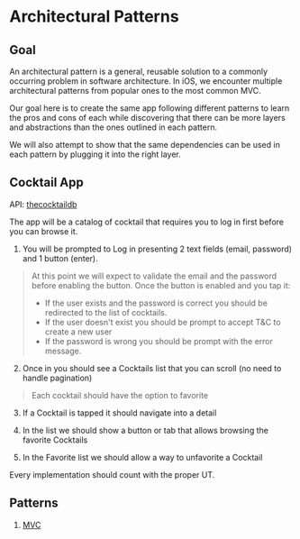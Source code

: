 #  Architectural Patterns

## Goal

An architectural pattern is a general, reusable solution to a commonly occurring problem in software architecture. 
In iOS, we encounter multiple architectural patterns from popular ones to the most common MVC.

Our goal here is to create the same app following different patterns to learn the pros and cons of each while discovering that there can be more layers and abstractions than the ones outlined in each pattern.

We will also attempt to show that the same dependencies can be used in each pattern by plugging it into the right layer.

## Cocktail App

API: [thecocktaildb](https://www.thecocktaildb.com/api.php)

The app will be a catalog of cocktail that requires you to log in first before you can browse it.

1. You will be prompted to Log in presenting 2 text fields (email, password) and 1 button (enter).
> At this point we will expect to validate the email and the password before enabling the button.
> Once the button is enabled and you tap it:
> * If the user exists and the password is correct you should be redirected to the list of cocktails.
> * If the user doesn't exist you should be prompt to accept T&C to create a new user
> * If the password is wrong you should be prompt with the error message.

2. Once in you should see a Cocktails list that you can scroll (no need to handle pagination)
> Each cocktail should have the option to favorite

3. If a Cocktail is tapped it should navigate into a detail

4. In the list we should show a button or tab that allows browsing the favorite Cocktails

5. In the Favorite list we should allow a way to unfavorite a Cocktail

Every implementation should count with the proper UT.

## Patterns

1. [MVC](../CaseStudies/02-ArchitecturalPatterns/MVC)
